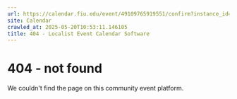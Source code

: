 ```yaml
---
url: https://calendar.fiu.edu/event/49109765919551/confirm?instance_id=49109765952340&return=https%3A%2F%2Fcalendar.fiu.edu%2F
site: Calendar
crawled_at: 2025-05-20T10:53:11.146105
title: 404 - Localist Event Calendar Software
---
```


# 404 - not found
We couldn't find the page on this community event platform.

